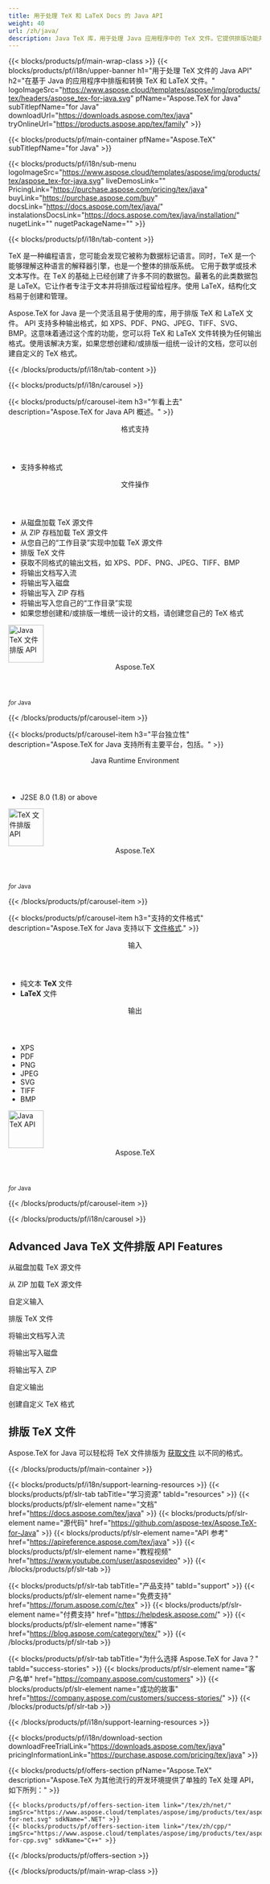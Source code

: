 ```yaml
---
title: 用于处理 TeX 和 LaTeX Docs 的 Java API
weight: 40
url: /zh/java/ 
description: Java TeX 库，用于处理 Java 应用程序中的 TeX 文件。它提供排版功能并将 TeX 转换为 PDf、SVG、XPS 和其他格式。
---
```


{{< blocks/products/pf/main-wrap-class >}}
{{< blocks/products/pf/i18n/upper-banner h1="用于处理 TeX 文件的 Java API" h2="在基于 Java 的应用程序中排版和转换 TeX 和 LaTeX 文件。" logoImageSrc="https://www.aspose.cloud/templates/aspose/img/products/tex/headers/aspose_tex-for-java.svg" pfName="Aspose.TeX for Java" subTitlepfName="for Java" downloadUrl="https://downloads.aspose.com/tex/java" tryOnlineUrl="https://products.aspose.app/tex/family" >}}

{{< blocks/products/pf/main-container pfName="Aspose.TeX" subTitlepfName="for Java" >}}

{{< blocks/products/pf/i18n/sub-menu logoImageSrc="https://www.aspose.cloud/templates/aspose/img/products/tex/aspose_tex-for-java.svg" liveDemosLink="" PricingLink="https://purchase.aspose.com/pricing/tex/java" buyLink="https://purchase.aspose.com/buy" docsLink="https://docs.aspose.com/tex/java/" instalationsDocsLink="https://docs.aspose.com/tex/java/installation/" nugetLink="" nugetPackageName="" >}}

{{< blocks/products/pf/i18n/tab-content >}}
<p>
TeX 是一种编程语言，您可能会发现它被称为数据标记语言。同时，TeX 是一个能够理解这种语言的解释器引擎，也是一个整体的排版系统。
它用于数学或技术文本写作。在 ΤeΧ 的基础上已经创建了许多不同的数据包。最著名的此类数据包是 LaTeX。它让作者专注于文本并将排版过程留给程序。使用 LaTeX，结构化文档易于创建和管理。
</p>
<p>
Aspose.TeX for Java 是一个灵活且易于使用的库，用于排版 TeX 和 LaTeX 文件。 API 支持多种输出格式，如 XPS、PDF、PNG、JPEG、TIFF、SVG、BMP。这意味着通过这个库的功能，您可以将 TeX 和 LaTeX 文件转换为任何输出格式。使用该解决方案，如果您想创建和/或排版一组统一设计的文档，您可以创建自定义的 TeX 格式。 
</p>

{{< /blocks/products/pf/i18n/tab-content >}}

<!--Diagrams Start-->
{{< blocks/products/pf/i18n/carousel >}}

{{< blocks/products/pf/carousel-item h3="乍看上去" description="Aspose.TeX for Java API 概述。" >}}
<div class="diagram1 d1-java">
 <div class="d1-row">
  <div class="d1-col d1-left">
   <header>
    <i class="fa fa-bars">
    </i>
    格式支持
   </header>
   <ul>
    <li>
     支持多种格式
    </li>
   </ul>
  </div>
  <!--/left-->
  <div class="d1-col d1-right">
   <header>
    <i class="fa fa-cogs">
    </i>
    文件操作
   </header>
   <ul>
    <li>
     从磁盘加载 TeX 源文件
    </li>
    <li>
     从 ZIP 存档加载 TeX 源文件
    </li>
    <li>
     从您自己的“工作目录”实现中加载 TeX 源文件
    </li>
    <li>
     排版 TeX 文件
    </li>
    <li>
     获取不同格式的输出文档，如 XPS、PDF、PNG、JPEG、TIFF、BMP
    </li>
    <li>
     将输出文档写入流
    </li>
    <li>
     将输出写入磁盘
    </li>
    <li>
     将输出写入 ZIP 存档
    </li>
    <li>
     将输出写入您自己的“工作目录”实现
    </li>
    <li>
     如果您想创建和/或排版一堆统一设计的文档，请创建您自己的 TeX 格式
    </li>
   </ul>
  </div>
  <!--/right-->
 </div>
 <!--/row-->
 <div class="d1-logo">
  <img width="70" height="75" alt="Java TeX 文件排版 API" src="https://www.aspose.cloud/templates/aspose/img/products/tex/aspose_tex-for-java.svg"/>
  <header>
   Aspose.TeX
  </header>
  <footer>
   <small>
    <em>
     for
    </em>
    Java
   </small>
  </footer>
 </div>
 <!--/logo-->
</div>

{{< /blocks/products/pf/carousel-item >}}

{{< blocks/products/pf/carousel-item h3="平台独立性" description="Aspose.TeX for Java 支持所有主要平台，包括。" >}}
<div class="diagram1 d1-java">
 <div class="d1-row">
  <div class="d1-col d1-left">
   <!--<header><i class="fa fa-cubes"> </i>Mono</header>-->
  </div>
  <!--/left-->
  <div class="d1-col d1-right">
   <header>
    <i class="fa fa-cubes">
    </i>
    Java Runtime Environment
   </header>
   <ul>
    <li>
     J2SE 8.0 (1.8) or above
    </li>
   </ul>
  </div>
  <!--/right-->
 </div>
 <!--/row-->
 <div class="d1-logo">
  <img width="70" height="75" alt="TeX 文件排版 API" src="https://www.aspose.cloud/templates/aspose/img/products/tex/aspose_tex-for-java.svg"/>
  <header>
   Aspose.TeX
  </header>
  <footer>
   <small>
    <em>
     for
    </em>
    Java
   </small>
  </footer>
 </div>
 <!--/logo-->
</div>

{{< /blocks/products/pf/carousel-item >}}

{{< blocks/products/pf/carousel-item h3="支持的文件格式" description="Aspose.TeX for Java 支持以下 [文件格式](https://docs.aspose.com/tex/java/supported-file-formats/)." >}}
<div class="diagram1 d2 d1-java">
 <div class="d1-row">
  <div class="d1-col d1-left">
   <header>
    <i class="fa fa-long-arrow-up">
    </i>
    输入
   </header>
   <ul>
    <li>
     纯文本
     <strong>
      TeX
     </strong>
     文件
    </li>
    <li>
     <strong>
      LaTeX
     </strong>
     文件
    </li>
   </ul>
  </div>
  <!--/left-->
  <div class="d1-col d1-right">
   <header>
    <i class="fa fa-long-arrow-down">
    </i>
    输出
   </header>
   <ul>
    <li>
     XPS
    </li>
    <li>
     PDF
    </li>
    <li>
     PNG
    </li>
    <li>
     JPEG
    </li>
    <li>
     SVG
    </li>
    <li>
     TIFF
    </li>
    <li>
     BMP
    </li>
   </ul>
  </div>
  <!--/right-->
 </div>
 <!--/row-->
 <div class="d1-logo">
  <img width="70" height="75" alt="Java TeX API" src="https://www.aspose.cloud/templates/aspose/img/products/tex/aspose_tex-for-java.svg"/>
  <header>
   Aspose.TeX
  </header>
  <footer>
   <small>
    <em>
     for
    </em>
    Java
   </small>
  </footer>
 </div>
 <!--/logo-->
</div>

{{< /blocks/products/pf/carousel-item >}}

{{< /blocks/products/pf/i18n/carousel >}}
<!--Diagrams End-->

<!--Feature-section Start-->
<div class="container-fluid features-section bg-gray singleproduct">
 <a class="anchor" id="features" name="features">
 </a>
 <div class="row">
  <div class="container">
   <h2 class="h2title">
    Advanced Java TeX 文件排版 API Features
   </h2>
   <p>
   </p>
   <div class="col-lg-4">
    <em class="fa fa-upload ico-blue fa-2x col-lg-2">
    </em>
    <p class="col-lg-10">
     从磁盘加载 TeX 源文件
    </p>
   </div>
   <div class="col-lg-4">
    <em class="fa fa-repeat ico-blue fa-2x col-lg-2">
    </em>
    <p class="col-lg-10">
     从 ZIP 加载 TeX 源文件
    </p>
   </div>
   <div class="col-lg-4">
    <em class="fa fa-cogs ico-blue fa-2x col-lg-2">
    </em>
    <p class="col-lg-10">
     自定义输入
    </p>
   </div>
   <div class="col-lg-4">
    <em class="fa fa-pencil-square-o ico-blue fa-2x col-lg-2">
    </em>
    <p class="col-lg-10">
     排版 TeX 文件
    </p>
   </div>
   <div class="col-lg-4">
    <em class="fa fa-floppy-o ico-blue fa-2x col-lg-2">
    </em>
    <p class="col-lg-10">
     将输出文档写入流
    </p>
   </div>
   <div class="col-lg-4">
    <em class="fa fa-floppy-o ico-blue fa-2x col-lg-2">
    </em>
    <p class="col-lg-10">
     将输出写入磁盘
    </p>
   </div>
   <div class="col-lg-4">
    <em class="fa fa-floppy-o ico-blue fa-2x col-lg-2">
    </em>
    <p class="col-lg-10">
     将输出写入 ZIP
    </p>
   </div>
   <div class="col-lg-4">
    <em class="fa fa-cogs ico-blue fa-2x col-lg-2">
    </em>
    <p class="col-lg-10">
     自定义输出
    </p>
   </div>
   <div class="col-lg-4">
    <em class="fa fa-cogs ico-blue fa-2x col-lg-2">
    </em>
    <p class="col-lg-10">
     创建自定义 TeX 格式
    </p>
   </div>
   <div class="col-lg-12">
    <h2 class="h2title">
     排版 TeX 文件
    </h2>
    <p>
     Aspose.TeX for Java 可以轻松将 TeX 文件排版为 <a href="/tex/java/conversion/">获取文件</a> 以不同的格式。
    </p>
   </div>
  </div>
 </div>
</div>
<!--Feature-section End-->

{{< /blocks/products/pf/main-container >}}


{{< blocks/products/pf/i18n/support-learning-resources >}}
{{< blocks/products/pf/slr-tab tabTitle="学习资源" tabId="resources" >}}
{{< blocks/products/pf/slr-element name="文档" href="https://docs.aspose.com/tex/java" >}}
{{< blocks/products/pf/slr-element name="源代码" href="https://github.com/aspose-tex/Aspose.TeX-for-Java" >}}
{{< blocks/products/pf/slr-element name="API 参考" href="https://apireference.aspose.com/tex/java" >}}
{{< blocks/products/pf/slr-element name="教程视频" href="https://www.youtube.com/user/asposevideo" >}}
{{< /blocks/products/pf/slr-tab >}}

{{< blocks/products/pf/slr-tab tabTitle="产品支持" tabId="support" >}}
{{< blocks/products/pf/slr-element name="免费支持" href="https://forum.aspose.com/c/tex" >}}
{{< blocks/products/pf/slr-element name="付费支持" href="https://helpdesk.aspose.com/" >}}
{{< blocks/products/pf/slr-element name="博客" href="https://blog.aspose.com/category/tex/" >}}
{{< /blocks/products/pf/slr-tab >}}

{{< blocks/products/pf/slr-tab tabTitle="为什么选择 Aspose.TeX for Java？" tabId="success-stories" >}}
{{< blocks/products/pf/slr-element name="客户名单" href="https://company.aspose.com/customers" >}}
{{< blocks/products/pf/slr-element name="成功的故事" href="https://company.aspose.com/customers/success-stories/" >}}
{{< /blocks/products/pf/slr-tab >}}

{{< /blocks/products/pf/i18n/support-learning-resources >}}

{{< blocks/products/pf/i18n/download-section downloadFreeTrialLink="https://downloads.aspose.com/tex/java" pricingInformationLink="https://purchase.aspose.com/pricing/tex/java" >}}

{{< blocks/products/pf/offers-section pfName="Aspose.TeX" description="Aspose.TeX 为其他流行的开发环境提供了单独的 TeX 处理 API，如下所列：" >}}

    {{< blocks/products/pf/offers-section-item link="/tex/zh/net/" imgSrc="https://www.aspose.cloud/templates/aspose/img/products/tex/aspose_tex-for-net.svg" sdkName=".NET" >}}
    {{< blocks/products/pf/offers-section-item link="/tex/zh/cpp/" imgSrc="https://www.aspose.cloud/templates/aspose/img/products/tex/aspose_tex-for-cpp.svg" sdkName="C++" >}}

{{< /blocks/products/pf/offers-section >}}

{{< /blocks/products/pf/main-wrap-class >}}
